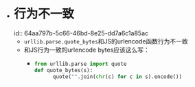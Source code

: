- # 行为不一致
  id:: 64aa797b-5c66-46bd-8e25-dd7a6c1a85ac
	- `urllib.parse.quote_bytes`和JS的urlencode函数行为不一致
	- 和JS行为一致的urlencode bytes应该这么写：
		- ```python
		  from urllib.parse import quote
		  def quote_bytes(s):
		    	quote("".join(chr(c) for c in s).encode())
		  ```